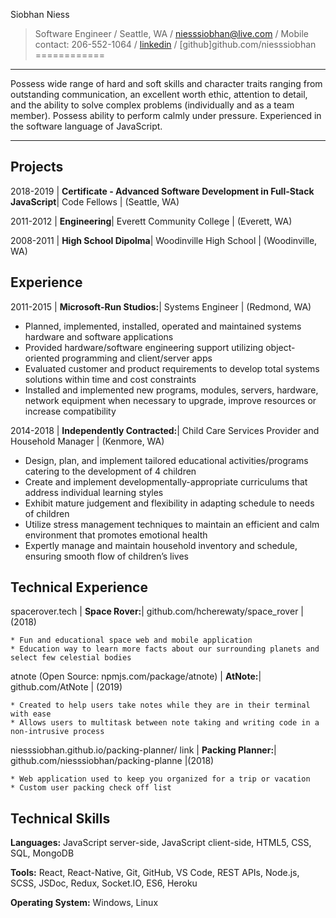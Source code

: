 Siobhan Niess
> Software Engineer /
> Seattle, WA /
> <niesssiobhan@live.com> /
> Mobile contact: 206-552-1064 /
> [linkedin](linkedin.com/in/siobhan-niess) /
> [github]github.com/niesssiobhan
============

----

Possess wide range of hard and soft skills and character traits ranging from outstanding communication, an excellent worth ethic,  attention to detail, and the ability to solve complex problems (individually and as a team member). Possess ability to perform calmly under pressure. Experienced in the software language of JavaScript. 

----

Projects
---------

2018-2019 
|   **Certificate - Advanced Software Development in Full-Stack JavaScript**| Code Fellows | (Seattle, WA)

2011-2012
|   **Engineering**| Everett Community College | (Everett, WA)

2008-2011
|   **High School Dipolma**| Woodinville High School | (Woodinville, WA)


Experience
----------

2011-2015
|   **Microsoft-Run Studios:**| Systems Engineer | (Redmond, WA)

* Planned, implemented, installed, operated and maintained systems hardware and software applications
* Provided hardware/software engineering support utilizing object-oriented programming and client/server apps
* Evaluated customer and product requirements to develop total systems solutions within time and cost constraints
* Installed and implemented new programs, modules, servers, hardware, network equipment when necessary to upgrade, improve resources or increase compatibility

2014-2018
|   **Independently Contracted:**| Child Care Services Provider and Household Manager | (Kenmore, WA)

* Design, plan, and implement tailored educational activities/programs catering to the development of 4 children
* Create and implement developmentally-appropriate curriculums that address individual learning styles
* Exhibit mature judgement and flexibility in adapting schedule to needs of children
* Utilize stress management techniques to maintain an efficient and calm environment that promotes emotional health
* Expertly manage and maintain household inventory and schedule, ensuring smooth flow of children’s lives

Technical Experience
--------------------

spacerover.tech 
|   **Space Rover:**| github.com/hcherewaty/space_rover | (2018)

    * Fun and educational space web and mobile application
    * Education way to learn more facts about our surrounding planets and select few celestial bodies

atnote (Open Source: npmjs.com/package/atnote)
|   **AtNote:**| github.com/AtNote | (2019)

    * Created to help users take notes while they are in their terminal with ease
    * Allows users to multitask between note taking and writing code in a non-intrusive process

niesssiobhan.github.io/packing-planner/ link
|   **Packing Planner:**| github.com/niesssiobhan/packing-planne |(2018)

    * Web application used to keep you organized for a trip or vacation
    * Custom user packing check off list

Technical Skills 
-----------------

   **Languages:** JavaScript server-side, JavaScript client-side, HTML5, CSS, SQL, MongoDB

   **Tools:** React, React-Native, Git, GitHub, VS Code, REST APIs, Node.js, SCSS,  JSDoc, Redux, Socket.IO, ES6, Heroku

   **Operating System:** Windows, Linux